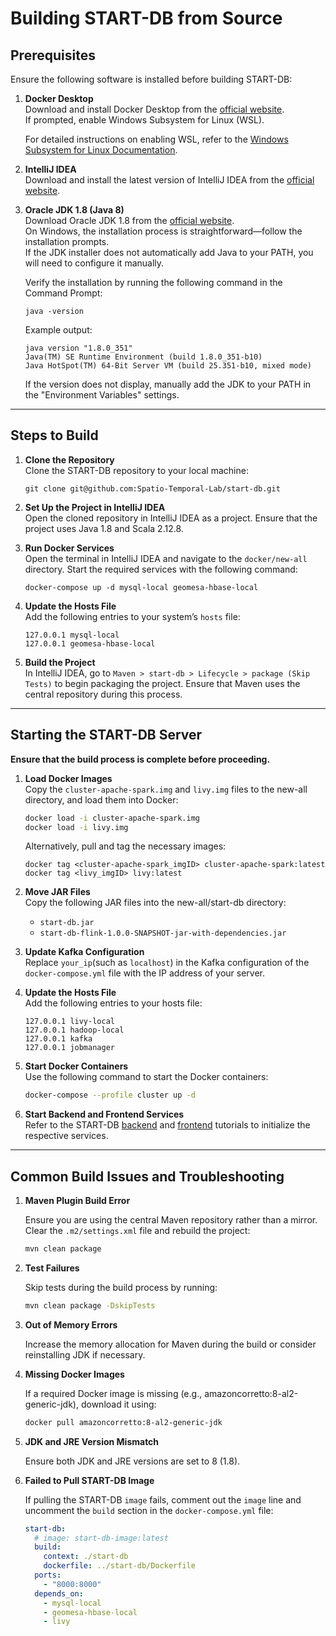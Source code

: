 # Building START-DB from Source

## Prerequisites

Ensure the following software is installed before building START-DB:

1. **Docker Desktop**  
   Download and install Docker Desktop from the [official website](https://www.docker.com/products/docker-desktop).  
   If prompted, enable Windows Subsystem for Linux (WSL).

   For detailed instructions on enabling WSL, refer to the [Windows Subsystem for Linux Documentation](https://learn.microsoft.com/en-US/windows/wsl/).

2. **IntelliJ IDEA**  
   Download and install the latest version of IntelliJ IDEA from the [official website](https://www.jetbrains.com/idea/).

3. **Oracle JDK 1.8 (Java 8)**  
   Download Oracle JDK 1.8 from the [official website](https://www.oracle.com/java/technologies/downloads/).  
   On Windows, the installation process is straightforward—follow the installation prompts.  
   If the JDK installer does not automatically add Java to your PATH, you will need to configure it manually.

   Verify the installation by running the following command in the Command Prompt:

   ```shell
   java -version
   ```

   Example output:

   ```text
   java version "1.8.0_351"
   Java(TM) SE Runtime Environment (build 1.8.0_351-b10)
   Java HotSpot(TM) 64-Bit Server VM (build 25.351-b10, mixed mode)
   ```

   If the version does not display, manually add the JDK to your PATH in the "Environment Variables" settings.

---

## Steps to Build

1. **Clone the Repository**  
   Clone the START-DB repository to your local machine:

   ```shell
   git clone git@github.com:Spatio-Temporal-Lab/start-db.git
   ```

2. **Set Up the Project in IntelliJ IDEA**  
   Open the cloned repository in IntelliJ IDEA as a project. Ensure that the project uses Java 1.8 and Scala 2.12.8.

3. **Run Docker Services**  
   Open the terminal in IntelliJ IDEA and navigate to the `docker/new-all` directory. Start the required services with the following command:

   ```shell
   docker-compose up -d mysql-local geomesa-hbase-local
   ```

4. **Update the Hosts File**  
   Add the following entries to your system’s `hosts` file:

   ```text
   127.0.0.1 mysql-local
   127.0.0.1 geomesa-hbase-local
   ```

5. **Build the Project**  
   In IntelliJ IDEA, go to `Maven > start-db > Lifecycle > package (Skip Tests)` to begin packaging the project. Ensure that Maven uses the central repository during this process.

---

## Starting the START-DB Server

**Ensure that the build process is complete before proceeding.**

1. **Load Docker Images**  
   Copy the `cluster-apache-spark.img` and `livy.img` files to the new-all directory, and load them into Docker:

   ```bash
   docker load -i cluster-apache-spark.img
   docker load -i livy.img
   ```

   Alternatively, pull and tag the necessary images:

   ```text
   docker tag <cluster-apache-spark_imgID> cluster-apache-spark:latest
   docker tag <livy_imgID> livy:latest
   ```

2. **Move JAR Files**  
   Copy the following JAR files into the new-all/start-db directory:

   - `start-db.jar`
   - `start-db-flink-1.0.0-SNAPSHOT-jar-with-dependencies.jar`

3. **Update Kafka Configuration**  
   Replace `your_ip`(such as `localhost`) in the Kafka configuration of the `docker-compose.yml` file with the IP address of your server.

4. **Update the Hosts File**  
   Add the following entries to your hosts file:

   ```text
   127.0.0.1 livy-local
   127.0.0.1 hadoop-local
   127.0.0.1 kafka
   127.0.0.1 jobmanager
   ```

5. **Start Docker Containers**  
   Use the following command to start the Docker containers:

   ```bash
   docker-compose --profile cluster up -d
   ```

6. **Start Backend and Frontend Services**  
   Refer to the START-DB [backend](https://github.com/Spatio-Temporal-Lab/start-db-backend) and [frontend](https://github.com/Spatio-Temporal-Lab/start-db-frontend) tutorials to initialize the respective services.

---

## Common Build Issues and Troubleshooting

1. **Maven Plugin Build Error**

   Ensure you are using the central Maven repository rather than a mirror. Clear the `.m2/settings.xml` file and rebuild the project:

   ```bash
   mvn clean package
   ```

2. **Test Failures**

   Skip tests during the build process by running:

   ```bash
   mvn clean package -DskipTests
   ```

3. **Out of Memory Errors**

   Increase the memory allocation for Maven during the build or consider reinstalling JDK if necessary.

4. **Missing Docker Images**

   If a required Docker image is missing (e.g., amazoncorretto:8-al2-generic-jdk), download it using:

   ```bash
   docker pull amazoncorretto:8-al2-generic-jdk
   ```

5. **JDK and JRE Version Mismatch**

   Ensure both JDK and JRE versions are set to 8 (1.8).

6. **Failed to Pull START-DB Image**

   If pulling the START-DB `image` fails, comment out the `image` line and uncomment the `build` section in the `docker-compose.yml` file:

   ```yaml
   start-db:
     # image: start-db-image:latest
     build:
       context: ./start-db
       dockerfile: ../start-db/Dockerfile
     ports:
       - "8000:8000"
     depends_on:
       - mysql-local
       - geomesa-hbase-local
       - livy
   ```
